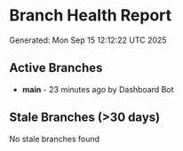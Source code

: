 # Branch Health Report
Generated: Mon Sep 15 12:12:22 UTC 2025

## Active Branches
- **main** - 23 minutes ago by Dashboard Bot

## Stale Branches (>30 days)
No stale branches found
